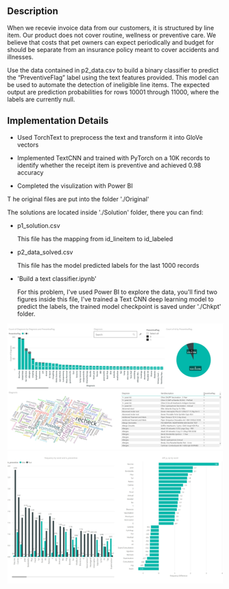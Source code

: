 ## Description
When we recevie invoice data from our customers, it is structured by line item. Our product does not cover routine, wellness or preventive care. We believe that costs that pet owners can expect periodically and budget for should be separate from an insurance policy meant to cover accidents and illnesses.

Use the data contained in p2_data.csv to build a binary classifier to predict the “PreventiveFlag” label using the text features provided. This model can be used to automate the detection of ineligible line items. The expected output are prediction probabilities for rows 10001 through 11000, where the labels are currently null.

## Implementation Details
* Used TorchText to preprocess the text and transform it into GloVe vectors 

* Implemented TextCNN and trained with PyTorch on a 10K records to identify whether the receipt item is preventive and achieved 0.98 accuracy

* Completed the visulization with Power BI


T
he original files are put into the folder './Original'

The solutions are located inside './Solution' folder, there you can find:

* p1_solution.csv

  This file has the mapping from id_lineitem to id_labeled

* p2_data_solved.csv

  This file has the model predicted labels for the last 1000 records


* 'Build a text classifier.ipynb'

  For this problem, I've used Power BI to explore the data, you'll find two figures inside this file, I've trained a Text CNN deep learning model to predict the labels, the trained model checkpoint is saved under './Chkpt' folder.

 ![alt text](Images/PetPic01.jpg)
 ![alt text](Images/PetPic02.jpg)